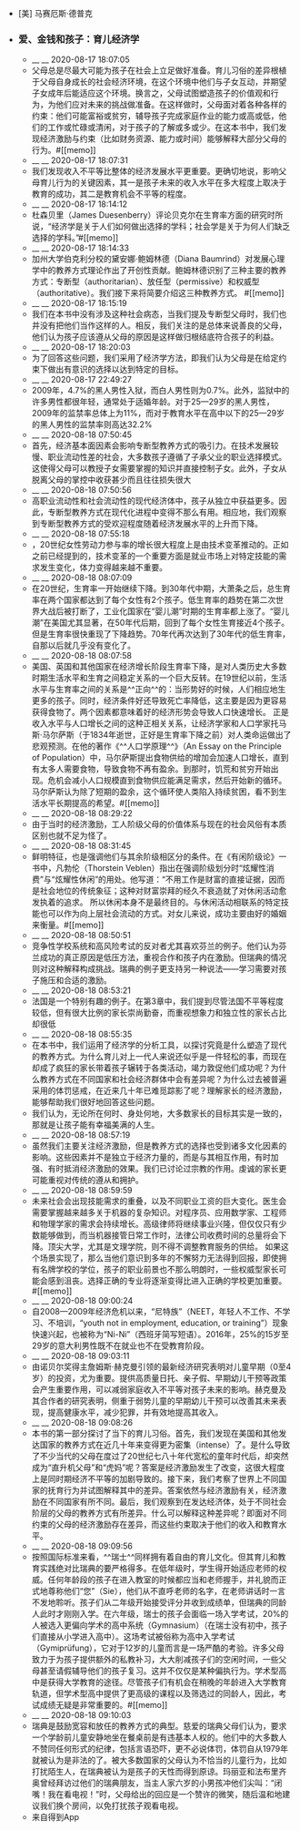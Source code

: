- [美] 马赛厄斯·德普克
- ### 爱、金钱和孩子：育儿经济学
    - __ __ 2020-08-17 18:07:05
    - 父母总是尽最大可能为孩子在社会上立足做好准备。育儿习俗的差异根植于父母自身成长的社会经济环境，在这个环境中他们与子女互动，并期望子女成年后能适应这个环境。换言之，父母试图塑造孩子的价值观和行为，为他们应对未来的挑战做准备。在这样做时，父母面对着各种各样的约束：他们可能富裕或贫穷，辅导孩子完成家庭作业的能力或高或低，他们的工作或忙碌或清闲，对于孩子的了解或多或少。在这本书中，我们发现经济激励与约束（比如财务资源、能力或时间）能够解释大部分父母的行为。#[[memo]]
    - __ __ 2020-08-17 18:07:31
    - 我们发现收入不平等比整体的经济发展水平更重要。更确切地说，影响父母育儿行为的关键因素，其一是孩子未来的收入水平在多大程度上取决于教育的成功，其二是教育机会不平等的程度。
    - __ __ 2020-08-17 18:14:12
    - 杜森贝里（James Duesenberry）评论贝克尔在生育率方面的研究时所说，“经济学是关于人们如何做出选择的学科；社会学是关于为何人们缺乏选择的学科。”#[[memo]]
    - __ __ 2020-08-17 18:14:33
    - 加州大学伯克利分校的黛安娜·鲍姆林德（Diana Baumrind）对发展心理学中的教养方式理论作出了开创性贡献。鲍姆林德识别了三种主要的教养方式：专断型（authoritarian）、放任型（permissive）和权威型（authoritative）。我们接下来将简要介绍这三种教养方式。
#[[memo]]
    - __ __ 2020-08-17 18:15:19
    - 我们在本书中没有涉及这种社会病态，当我们提及专断型父母时，我们也并没有把他们当作这样的人。相反，我们关注的是总体来说善良的父母，他们认为孩子应该遵从父母的原因是这样做归根结底符合孩子的利益。
    - __ __ 2020-08-17 18:20:03
    - 为了回答这些问题，我们采用了经济学方法，即我们认为父母是在给定约束下做出有意识的选择以达到特定的目标。
    - __ __ 2020-08-17 22:49:27
    - 2009年，4.7%的黑人男性入狱，而白人男性则为0.7%。此外，监狱中的许多男性都很年轻，通常处于适婚年龄。对于25—29岁的黑人男性，2009年的监禁率总体上为11%，而对于教育水平在高中以下的25—29岁的黑人男性的监禁率则高达32.2%
    - __ __ 2020-08-18 07:50:45
    - 首先，经济基本面因素会影响专断型教养方式的吸引力。在技术发展较慢、职业流动性差的社会，大多数孩子遵循了子承父业的职业选择模式。这使得父母可以教授子女需要掌握的知识并直接控制子女。此外，子女从脱离父母的掌控中收获甚少而且往往损失很大
    - __ __ 2020-08-18 07:50:56
    - 高职业流动性和社会流动性的现代经济体中，孩子从独立中获益更多。因此，专断型教养方式在现代化进程中变得不那么有用。相应地，我们观察到专断型教养方式的受欢迎程度随着经济发展水平的上升而下降。
    - __ __ 2020-08-18 07:55:18
    - ，20世纪女性劳动力参与率的增长很大程度上是由技术变革推动的。正如之前已经提到的，技术变革的一个重要方面是就业市场上对特定技能的需求发生变化，体力变得越来越不重要。
    - __ __ 2020-08-18 08:07:09
    - 在20世纪，生育率一开始继续下降。到30年代中期，大萧条之后，总生育率在两个国家都达到了每个女性有2个孩子。低生育率的趋势在第二次世界大战后被打断了，工业化国家在“婴儿潮”时期的生育率都上涨了。“婴儿潮”在美国尤其显著，在50年代后期，回到了每个女性生育接近4个孩子。但是生育率很快重现了下降趋势。70年代再次达到了30年代的低生育率，自那以后就几乎没有变化了。
    - __ __ 2020-08-18 08:07:58
    - 美国、英国和其他国家在经济增长阶段生育率下降，是对人类历史大多数时期生活水平和生育之间稳定关系的一个巨大反转。在19世纪以前，生活水平与生育率之间的关系是^^正向^^的：当形势好的时候，人们相应地生更多的孩子。同时，经济条件好还导致死亡率降低，这主要是因为更容易获得食物了。两个因素都意味着好的经济形势会导致人口快速增长。
正是收入水平与人口增长之间的这种正相关关系，让经济学家和人口学家托马斯·马尔萨斯（于1834年逝世，正好是生育率下降之前）对人类命运做出了悲观预测。在他的著作《^^人口学原理^^》（An Essay on the Principle of Population）中，马尔萨斯提出食物供给的增加会加速人口增长，直到有太多人需要食物，导致食物不再有盈余。到那时，饥荒和贫穷开始出现。危机会减小人口规模直到食物供应能满足需求，然后开始新的循环。马尔萨斯认为除了短期的盈余，这个循环使人类陷入持续贫困，看不到生活水平长期提高的希望。#[[memo]]
    - __ __ 2020-08-18 08:29:22
    - 由于当时的经济激励，工人阶级父母的价值体系与现在的社会风俗有本质区别也就不足为怪了。
    - __ __ 2020-08-18 08:31:45
    - 鲜明特征，也是强调他们与其余阶级相区分的条件。在《有闲阶级论》一书中，凡勃伦（Thorstein Veblen）指出在强调阶级划分时“炫耀性消费”与“炫耀性休闲”的用处。他写道：“不用工作是财富的直接证据，因而是社会地位的传统象征；这种对财富崇拜的经久不衰造就了对休闲活动愈发执着的追求。
所以休闲本身不是最终目的。与休闲活动相联系的特定技能也可以作为向上层社会流动的方式。对女儿来说，成功主要由好的婚姻来衡量。#[[memo]]
    - __ __ 2020-08-18 08:50:51
    - 竞争性学校系统和高风险考试的反对者尤其喜欢芬兰的例子。他们认为芬兰成功的真正原因是低压方法，重视合作和孩子内在激励。但瑞典的情况则对这种解释构成挑战。瑞典的例子更支持另一种说法——学习需要对孩子施压和合适的激励。
    - __ __ 2020-08-18 08:53:21
    - 法国是一个特别有趣的例子。在第3章中，我们提到尽管法国不平等程度较低，但有很大比例的家长崇尚勤奋，而重视想象力和独立性的家长占比却很低
    - __ __ 2020-08-18 08:55:35
    - 在本书中，我们运用了经济学的分析工具，以探讨究竟是什么塑造了现代的教养方式。为什么育儿对上一代人来说还似乎是一件轻松的事，而现在却成了疯狂的家长带着孩子辗转于各类活动，竭力敦促他们成功呢？为什么教养方式在不同国家和社会经济群体中会有差异呢？为什么过去被普遍采用的体罚惩戒，在近来几十年已难觅踪影了呢？理解家长的经济激励，能够帮助我们很好地回答这些问题。
    - 我们认为，无论所在何时、身处何地，大多数家长的目标其实是一致的，那就是让孩子能有幸福美满的人生。
    - __ __ 2020-08-18 08:57:19
    - 虽然我们主要关注经济激励，但是教养方式的选择也受到诸多文化因素的影响。这些因素并不是独立于经济力量的，而是与其相互作用，有时加强、有时抵消经济激励的效果。我们已讨论过宗教的作用。虔诚的家长更可能重视对传统的遵从和拥护。
    - __ __ 2020-08-18 08:59:59
    - 未来社会会出现技能需求的重叠，以及不同职业工资的巨大变化。医生会需要掌握越来越多关于机器的复杂知识。对程序员、应用数学家、工程师和物理学家的需求会持续增长。高级律师将继续事业兴隆，但仅仅只有少数能够做到，而当机器接管日常工作时，法律公司收费时间的总量将会下降。顶尖大学，尤其是文理学院，则不得不调整教育服务的供给。
如果这个场景实现了，那么当他们意识到多年的不懈努力无法得到回报，即使拥有名牌学校的学位，孩子的职业前景也不那么明朗时，一些权威型家长可能会感到沮丧。选择正确的专业将逐渐变得比进入正确的学校更加重要。#[[memo]]
    - __ __ 2020-08-18 09:00:24
    - 自2008—2009年经济危机以来，“尼特族”（NEET，年轻人不工作、不学习、不培训，“youth not in employment, education, or training”）现象快速兴起，也被称为“Ni-Ni”（西班牙简写短语）。2016年，25%的15岁至29岁的意大利男性既不在就业也不在受教育阶段。
    - __ __ 2020-08-18 09:03:11
    - 由诺贝尔奖得主詹姆斯·赫克曼引领的最新经济研究表明对儿童早期（0至4岁）的投资，尤为重要。提供高质量日托、亲子假、早期幼儿干预等政策会产生重要作用，可以减弱家庭收入不平等对孩子未来的影响。赫克曼及其合作者的研究表明，侧重于弱势儿童的早期幼儿干预可以改善其未来表现，提高健康水平，减少犯罪，并有效地提高其收入。
    - __ __ 2020-08-18 09:08:26
    - 本书的第一部分探讨了当下的育儿习俗。首先，我们发现在美国和其他发达国家的教养方式在近几十年来变得更为密集（intense）了。是什么导致了不少当代的父母在度过了20世纪七八十年代宽松的童年时代后，却突然成为“直升机父母”和“虎妈”呢？答案是经济激励发生了改变，这很大程度上是同时期经济不平等的加剧导致的。接下来，我们考察了世界上不同国家的抚育行为并试图解释其中的差异。答案依然与经济激励有关，经济激励在不同国家有所不同。最后，我们观察到在发达经济体，处于不同社会阶层的父母的教养方式有所差异。什么可以解释这种差异呢？即面对不同约束的父母的经济激励存在差异，而这些约束取决于他们的收入和教育水平。
    - __ __ 2020-08-18 09:09:56
    - 按照国际标准来看，^^瑞士^^同样拥有着自由的育儿文化。但其育儿和教育实践绝对比瑞典的要严格得多。在低年级时，学生得开始适应老师的权威。任何年龄段的孩子在进入教室的时候都应当和老师握手，并礼貌而正式地尊称他们“您”（Sie），他们从不直呼老师的名字，在老师讲话时一言不发地聆听。孩子们从二年级开始接受评分并收到成绩单，但瑞典的同龄人此时才刚刚入学。在六年级，瑞士的孩子会面临一场入学考试，20%的人被选入更偏向学术的高中系统（Gymnasium）（在瑞士没有初中，孩子们直接从小学进入高中）。这场考试被俗称为高中入学考试（Gymiprüfung），它对于12岁的儿童而言是一场严酷的考验。许多父母致力于为孩子提供额外的私教补习，大大削减孩子们的空闲时间，一些父母甚至请假辅导他们的孩子复习。这并不仅仅是某种偏执行为。学术型高中是获得大学教育的途径。尽管孩子们有机会在稍晚的年龄进入大学教育轨道，但学术型高中提供了更高级的课程以及筛选过的同龄人，因此，考试成绩无疑是非常重要的。#[[memo]]
    - __ __ 2020-08-18 09:10:03
    - 瑞典是鼓励宽容和放任的教养方式的典型。慈爱的瑞典父母们认为，要求一个学龄前儿童安静地坐在餐桌前是有违基本人权的。他们中的大多数人不赞同任何形式的纪律，包括言语恐吓，更不必说体罚，体罚自从1979年就被认为是非法的了。被大多数国家的父母认为不恰当的儿童行为，比如打扰陌生人，在瑞典被认为是孩子的天性而得到原谅。玛丽亚和法布里齐奥曾经拜访过他们的瑞典朋友，当主人家六岁的小男孩冲他们尖叫：“闭嘴！我在看电视！”时，父母给出的回应是一个赞许的微笑，随后温和地建议我们换个房间，以免打扰孩子观看电视。
    - 来自得到App
